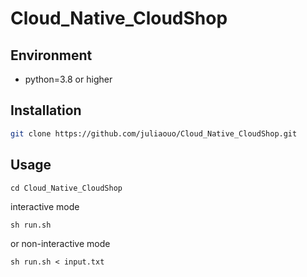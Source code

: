 # Cloud_Native_CloudShop

## Environment
* python=3.8 or higher

## Installation
```bash
git clone https://github.com/juliaouo/Cloud_Native_CloudShop.git
```

## Usage
```
cd Cloud_Native_CloudShop
```
interactive mode
```
sh run.sh
```
or non-interactive mode
```
sh run.sh < input.txt
```